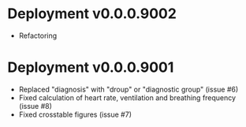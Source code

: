 # Deployment v0.0.0.9002

- Refactoring

# Deployment v0.0.0.9001

- Replaced "diagnosis" with "droup" or "diagnostic group" (issue #6)
- Fixed calculation of heart rate, ventilation and breathing frequency (issue #8)
- Fixed crosstable figures (issue #7)
